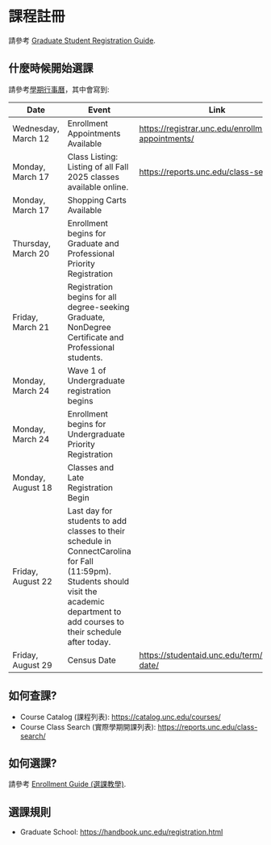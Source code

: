 課程註冊
========

請參考 [Graduate Student Registration Guide](https://registrar.unc.edu/graduate-student-registration-guide/).

什麼時候開始選課
----------------

請參考[學期行事曆](zh_TW/resources/semester-calendar)，其中會寫到:

| Date | Event | Link |
| -----|-------|------|
| Wednesday, March 12 | Enrollment Appointments Available | https://registrar.unc.edu/enrollment-appointments/ |
| Monday, March 17 | Class Listing: Listing of all Fall 2025 classes available online. | https://reports.unc.edu/class-search/ |
| Monday, March 17 | Shopping Carts Available | |
| Thursday, March 20 | Enrollment begins for Graduate and Professional Priority Registration | |
| Friday, March 21 | Registration begins for all degree-seeking Graduate, NonDegree Certificate and Professional students. | |
| Monday, March 24 | Wave 1 of Undergraduate registration begins | |
| Monday, March 24 | Enrollment begins for Undergraduate Priority Registration | |
| Monday, August 18	| Classes and Late Registration Begin | |
| Friday, August 22	| Last day for students to add classes to their schedule in  ConnectCarolina for Fall (11:59pm). Students should visit the academic department to add courses to their schedule after today. |
| Friday, August 29	| Census Date |https://studentaid.unc.edu/term/census-date/ |


如何查課?
---------

* Course Catalog (課程列表): https://catalog.unc.edu/courses/
* Course Class Search (實際學期開課列表): https://reports.unc.edu/class-search/

如何選課?
---------

請參考 [Enrollment Guide (選課教學)](https://registrar.unc.edu/new-student-center-enrollment-guide/).


選課規則
--------

* Graduate School: https://handbook.unc.edu/registration.html
